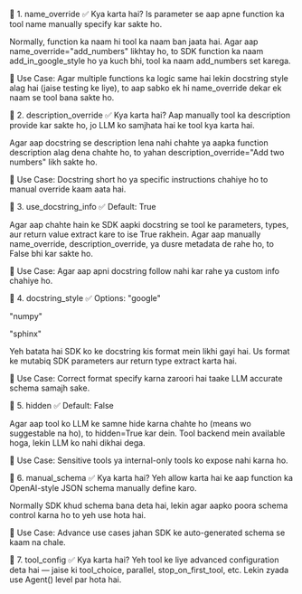 
🔹 1. name_override
✅ Kya karta hai?
Is parameter se aap apne function ka tool name manually specify kar sakte ho.


Normally, function ka naam hi tool ka naam ban jaata hai. Agar aap name_override="add_numbers" likhtay ho, to SDK function ka naam add_in_google_style ho ya kuch bhi, tool ka naam add_numbers set karega.

🔧 Use Case:
Agar multiple functions ka logic same hai lekin docstring style alag hai (jaise testing ke liye), to aap sabko ek hi name_override dekar ek naam se tool bana sakte ho.

🔹 2. description_override
✅ Kya karta hai?
Aap manually tool ka description provide kar sakte ho, jo LLM ko samjhata hai ke tool kya karta hai.


Agar aap docstring se description lena nahi chahte ya aapka function description alag dena chahte ho, to yahan description_override="Add two numbers" likh sakte ho.

🔧 Use Case:
Docstring short ho ya specific instructions chahiye ho to manual override kaam aata hai.

🔹 3. use_docstring_info
✅ Default: True

Agar aap chahte hain ke SDK aapki docstring se tool ke parameters, types, aur return value extract kare to ise True rakhein.
Agar aap manually name_override, description_override, ya dusre metadata de rahe ho, to False bhi kar sakte ho.

🔧 Use Case:
Agar aap apni docstring follow nahi kar rahe ya custom info chahiye ho.

🔹 4. docstring_style
✅ Options:
"google"

"numpy"

"sphinx"


Yeh batata hai SDK ko ke docstring kis format mein likhi gayi hai. Us format ke mutabiq SDK parameters aur return type extract karta hai.

🔧 Use Case:
Correct format specify karna zaroori hai taake LLM accurate schema samajh sake.

🔹 5. hidden
✅ Default: False

Agar aap tool ko LLM ke samne hide karna chahte ho (means wo suggestable na ho), to hidden=True kar dein. Tool backend mein available hoga, lekin LLM ko nahi dikhai dega.

🔧 Use Case:
Sensitive tools ya internal-only tools ko expose nahi karna ho.

🔹 6. manual_schema
✅ Kya karta hai?
Yeh allow karta hai ke aap function ka OpenAI-style JSON schema manually define karo.

Normally SDK khud schema bana deta hai, lekin agar aapko poora schema control karna ho to yeh use hota hai.

🔧 Use Case:
Advance use cases jahan SDK ke auto-generated schema se kaam na chale.

🔹 7. tool_config
✅ Kya karta hai?
Yeh tool ke liye advanced configuration deta hai — jaise ki tool_choice, parallel, stop_on_first_tool, etc. Lekin zyada use Agent() level par hota hai.